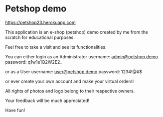 # Petshop demo

https://petshop23.herokuapp.com

This application is an e-shop (petshop) demo created by me from the scratch for educational purposes.

Feel free to take a visit and see its functionalities.

You can either login as an Administrator
username: admin@petshop.demo
password: q1w1e1Q2W2E2_

or as a User
username: user@petshop.demo
password: 1234!@#$

or ever create your own account and make your virtual orders!

All rights of photos and logo belong to their respective owners.

Your feedback will be much appreciated!

Have fun!
